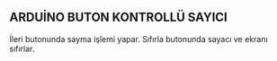 ## ARDUİNO BUTON KONTROLLÜ SAYICI

İleri butonunda sayma işlemi yapar. Sıfırla butonunda sayacı ve ekranı sıfırlar.